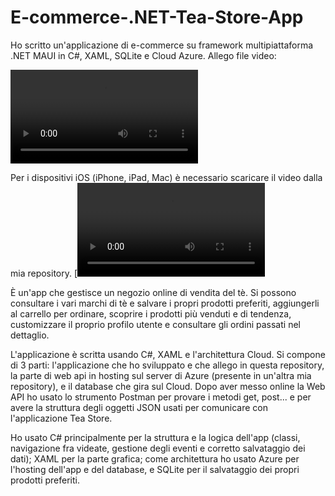 # E-commerce-.NET-Tea-Store-App

Ho scritto un'applicazione di e-commerce su framework multipiattaforma .NET MAUI in C#, XAML, SQLite e Cloud Azure. 
Allego file video: 

<video src="https://github.com/user-attachments/assets/002e2274-a972-4acb-a243-335da05966b7"></video>

Per i dispositivi iOS (iPhone, iPad, Mac) è necessario scaricare il video dalla mia repository.   [![Guarda il video](https://raw.githubusercontent.com/cla1994/video_embed/main/video.mp4)

È un'app che gestisce un negozio online di vendita del tè. Si possono consultare i vari marchi di tè e salvare i propri prodotti preferiti, aggiungerli al carrello per ordinare, scoprire i prodotti più venduti e di tendenza, customizzare il proprio profilo utente e consultare gli ordini passati nel dettaglio.

L'applicazione è scritta usando C#, XAML e l'architettura Cloud. Si compone di 3 parti: l'applicazione che ho sviluppato e che allego in questa repository, la parte di web api in hosting sul server di Azure (presente in un'altra mia repository), e il database che gira sul Cloud. Dopo aver messo online la Web API ho usato lo strumento Postman per provare i metodi get, post... e per avere la struttura degli oggetti JSON usati per comunicare con l'applicazione Tea Store.

Ho usato C# principalmente per la struttura e la logica dell'app (classi, navigazione fra videate, gestione degli eventi e corretto salvataggio dei dati); XAML per la parte grafica; come architettura ho usato Azure per l'hosting dell'app e del database, e SQLite per il salvataggio dei propri prodotti preferiti.
